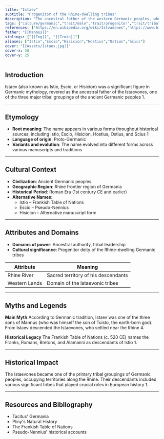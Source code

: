 ```yaml
---
title: "Istaev"
subtitle: "Progenitor of the Rhine-dwelling tribes"
description: "The ancestral father of the western Germanic peoples, whose descendants dwelt along the mighty Rhine."
tags: ["culture/germanic","trait/male","trait/progenitor","trait/tribal-ancestor"]
references: ["https://en.wikipedia.org/wiki/Istvaeones","https://www.historyfiles.co.uk/FeaturesEurope/BarbarianTribes04.htm","https://www.britannica.com/topic/Istaevone"]
father: "[[Mannus]]"
siblings: ["[[Ing]]", "[[Irmin]]"]
aliases: ["Istio","Escio","Hisicion","Hostius","Ostius","Scius"]
cover: "[[Assets/Istaev.jpg]]"
cover-x: 50
cover-y: 25
---
```

## Introduction
Istaev (also known as Istio, Escio, or Hisicion) was a significant figure in Germanic mythology, revered as the ancestral father of the Istaevones, one of the three major tribal groupings of the ancient Germanic peoples <mcreference link="https://en.wikipedia.org/wiki/Istvaeones" index="1">1</mcreference>.

---

## Etymology

- **Root meaning**: The name appears in various forms throughout historical sources, including Istio, Escio, Hisicion, Hostius, Ostius, and Scius <mcreference link="https://en.wikipedia.org/wiki/Istvaeones" index="1">1</mcreference>
- **Language of origin**: Proto-Germanic
- **Variants and evolution**: The name evolved into different forms across various manuscripts and traditions

---

## Cultural Context

- **Civilization**: Ancient Germanic peoples
- **Geographic Region**: Rhine frontier region of Germania
- **Historical Period**: Roman Era (1st century CE and earlier)
- **Alternative Names**:
  - Istio – Frankish Table of Nations
  - Escio – Pseudo-Nennius
  - Hisicion – Alternative manuscript form

---

## Attributes and Domains

- **Domains of power**: Ancestral authority, tribal leadership
- **Cultural significance**: Progenitor deity of the Rhine-dwelling Germanic tribes

| Attribute | Meaning |
|-----------|----------|
| Rhine River | Sacred territory of his descendants |
| Western Lands | Domain of the Istaevonic tribes |

---

## Myths and Legends

**Main Myth**
According to Germanic tradition, Istaev was one of the three sons of Mannus (who was himself the son of Tuisto, the earth-born god). From Istaev descended the Istaevones, who settled near the Rhine <mcreference link="https://www.historyfiles.co.uk/FeaturesEurope/BarbarianTribes04.htm" index="4">4</mcreference>.

**Historical Legacy**
The Frankish Table of Nations (c. 520 CE) names the Franks, Romans, Bretons, and Alamanni as descendants of Istio <mcreference link="https://en.wikipedia.org/wiki/Istvaeones" index="1">1</mcreference>.

---

## Historical Impact

The Istaevones became one of the primary tribal groupings of Germanic peoples, occupying territories along the Rhine. Their descendants included various significant tribes that played crucial roles in European history <mcreference link="https://en.wikipedia.org/wiki/Istvaeones" index="1">1</mcreference>.

---

## Resources and Bibliography

- Tacitus' Germania
- Pliny's Natural History
- The Frankish Table of Nations
- Pseudo-Nennius' historical accounts